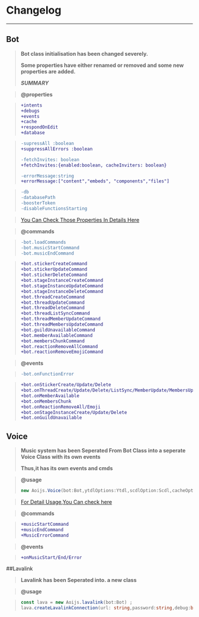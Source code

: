 # Changelog
--------------------------------------
## Bot 
>**Bot class initialisation has been changed severely.**
>
>**Some properties have either renamed or removed and some new properties are added.**
>
>***SUMMARY*** 

>**@properties**

>```diff
>+intents
>+debugs
>+events
>+cache
>+respondOnEdit
>+database

>```diff
>-supressAll :boolean
>+suppressAllErrors :boolean
>
>-fetchInvites: boolean
>+fetchInvites:{enabled:boolean, cacheInviters: boolean}
>
>-errorMessage:string
>+errorMessage:["content","embeds", "components","files"]

>```diff
>-db
>-databasePath 
>-boosterToken 
>-disableFunctionsStarting

> [You Can Check Those Properties In Details Here](../options/botOptions.ms)

>**@commands**

>```diff
>-bot.loadCommands
>-bot.musicStartCommand
>-bot.musicEndCommand 

>```diff
>+bot.stickerCreateCommand
>+bot.stickerUpdateCommand 
>+bot.stickerDeleteCommand 
>+bot.stageInstanceCreateCommand
>+bot.stageInstanceUpdateCommand
>+bot.stageInstanceDeleteCommand 
>+bot.threadCreateCommand
>+bot.threadUpdateCommand
>+bot.threadDeleteCommand
>+bot.threadListSyncCommand
>+bot.threadMemberUpdateCommand
>+bot.threadMembersUpdateCommand
>+bot.guildUnavailableCommand
>+bot.memberAvailableCommand
>+bot.membersChunkCommand
>+bot.reactionRemoveAllCommand
>+bot.reactionRemoveEmojiCommand

>**@events**

>```diff
>-bot.onFunctionError 

>```diff
>+bot.onStickerCreate/Update/Delete 
>+bot.onThreadCreate/Update/Delete/ListSync/MemberUpdate/MembersUpdate 
>+bot.onMemberAvailable
>+bot.onMembersChunk 
>+bot.onReactionRemoveAll/Emoji 
>+bot.onStageInstanceCreate/Update/Delete 
>+bot.onGuildUnavailable 
## Voice 
>**Music system has been Seperated From Bot Class into a seperate Voice Class with its own events**
>
>**Thus,it has its own events and cmds** 

>**@usage**
>```ts
>new Aoijs.Voice(bot:Bot,ytdlOptions:Ytdl,scdlOption:Scdl,cacheOption:Cache)

>[For Detail Usage,You Can check here](../class/voice.md)

>**@commands**

>```diff
>+musicStartCommand
>+musicEndCommand
>+MusicErrorCommand 

>**@events**

>```diff
>+onMusicStart/End/Error

##Lavalink
>**Lavalink has been Seperated into. a new class**

>**@usage**

>```ts 
>const lava = new Aoijs.lavalink(bot:Bot) ;
>lava.createLavalinkConnection(url: string,password:string,debug:boolean) 
